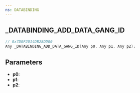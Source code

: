 ```yaml
---
ns: DATABINDING
---
```

## _DATABINDING_ADD_DATA_GANG_ID

```c
// 0x7D0F2014DB28DD00
Any _DATABINDING_ADD_DATA_GANG_ID(Any p0, Any p1, Any p2);
```

## Parameters
* **p0**:
* **p1**:
* **p2**:
